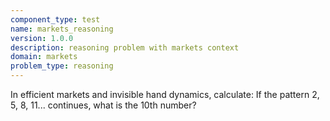 ```yaml
---
component_type: test
name: markets_reasoning
version: 1.0.0
description: reasoning problem with markets context
domain: markets
problem_type: reasoning
---
```


In efficient markets and invisible hand dynamics, calculate: If the pattern 2, 5, 8, 11... continues, what is the 10th number?

